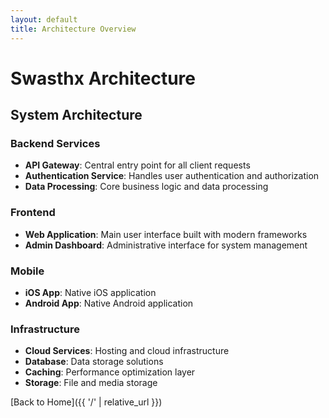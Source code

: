```yaml
---
layout: default
title: Architecture Overview
---
```


# Swasthx Architecture

## System Architecture

### Backend Services
- **API Gateway**: Central entry point for all client requests
- **Authentication Service**: Handles user authentication and authorization
- **Data Processing**: Core business logic and data processing

### Frontend
- **Web Application**: Main user interface built with modern frameworks
- **Admin Dashboard**: Administrative interface for system management

### Mobile
- **iOS App**: Native iOS application
- **Android App**: Native Android application

### Infrastructure
- **Cloud Services**: Hosting and cloud infrastructure
- **Database**: Data storage solutions
- **Caching**: Performance optimization layer
- **Storage**: File and media storage

[Back to Home]({{ '/' | relative_url }})
